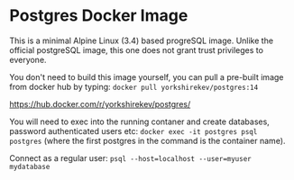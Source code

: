 Postgres Docker Image
===================

This is a minimal Alpine Linux (3.4) based progreSQL image. Unlike the official postgreSQL image, this one does not grant trust privileges to everyone.

You don't need to build this image yourself, you can pull a pre-built image from docker hub by typing:
`docker pull yorkshirekev/postgres:14`

https://hub.docker.com/r/yorkshirekev/postgres/

You will need to exec into the running contaner and create databases, password authenticated users etc:
`docker exec -it postgres psql postgres` (where the first postgres in the command is the container name).

Connect as a regular user:
`psql --host=localhost --user=myuser mydatabase`
